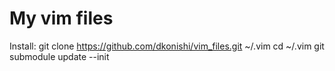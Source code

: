 My vim files
=============

Install:
 git clone https://github.com/dkonishi/vim_files.git ~/.vim
 cd ~/.vim
 git submodule update --init
